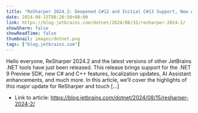 ```yaml
---
title: "ReSharper 2024.2: Deepened C#12 and Initial C#13 Support, New AI Capabilities, Localization, and More"
date: 2024-08-15T08:28:50+00:00
link: https://blog.jetbrains.com/dotnet/2024/08/15/resharper-2024-2/
showShare: false
showReadTime: false
thumbnail: images/dotnet.png
tags: ["blog.jetbrains.com"]
---
```

Hello everyone, ReSharper 2024.2 and the latest versions of other JetBrains .NET tools have just been released. This release brings support for the .NET 9 Preview SDK, new C# and C++ features, localization updates, AI Assistant enhancements, and much more. In this article, we’ll cover the highlights of this major update for ReSharper and touch […]

- Link to article: https://blog.jetbrains.com/dotnet/2024/08/15/resharper-2024-2/